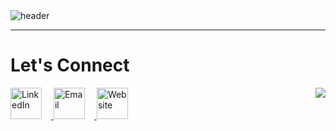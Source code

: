 <!-- Header -->
<img src="https://capsule-render.vercel.app/api?type=waving&color=0:11048a,100:88048a&height=150&section=header&text=Hey%20there!&fontSize=75&fontColor=f2f5fc" alt="header">

---

<h1>Let's Connect</h1>

<!-- LinkedIn Profile Link -->
<a href="https://www.linkedin.com/in/al-sakthi-a71b56226/">
  <img height="50" src="https://github.com/Alsa5/Alsa5/assets/122151829/eac6e99a-4b29-41db-b0e5-931874581540" alt="LinkedIn" style="margin-right: 15px;">
</a>

<!-- Email Link -->
<a href="sakthialagappan67@gmail.com">
  <img height="50" src="https://github.com/Alsa5/Alsa5/assets/122151829/b6f74e85-478b-47a5-926a-d9a57a45052e" alt="Email" style="margin-right: 15px;">
</a>

<!-- Website Link -->
<a href="https://sakthi-alagappan.netlify.app/">
  <img height="50" src="https://github.com/Alsa5/Alsa5/assets/122151829/66823532-6374-449e-9723-0f41d093475d" alt="Website" style="margin-right: 15px;">
</a>

<img src="https://user-images.githubusercontent.com/103105418/170674219-70ba74ec-d205-483a-b8a7-bfb7530c29f0.gif" style="float: right;"/>
